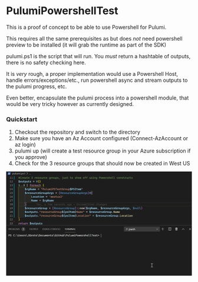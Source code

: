 # PulumiPowershellTest
This is a proof of concept to be able to use Powershell for Pulumi.

This requires all the same prerequisites as but does *not* need powershell preview to be installed (it will grab the runtime as part of the SDK)

pulumi.ps1 is the script that will run. You *must* return a hashtable of outputs, there is no safety checking here.

It is *very* rough, a proper implementation would use a Powershell Host, handle errors/exceptions/etc., run powershell async and stream outputs to the pulumi progress, etc.

Even better, encapsulate the pulumi process into a powershell module, that would be very tricky however as currently designed.


### Quickstart
1. Checkout the repository and switch to the directory
1. Make sure you have an Az Account configured (Connect-AzAccount or az login)
1. pulumi up (will create a test resource group in your Azure subscription if you approve)
1. Check for the 3 resource groups that should now be created in West US

![Pulumi Preview](images/PulumiPSDemo.gif)